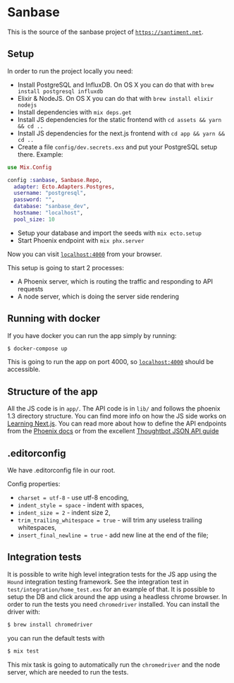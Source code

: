 # Sanbase

This is the source of the sanbase project of [`https://santiment.net`](https://santiment.net).

## Setup

  In order to run the project locally you need:

  * Install PostgreSQL and InfluxDB. On OS X you can do that with `brew install postgresql influxdb`
  * Elixir & NodeJS. On OS X you can do that with `brew install elixir nodejs`
  * Install dependencies with `mix deps.get`
  * Install JS dependencies for the static frontend with `cd assets && yarn && cd ..`
  * Install JS dependencies for the next.js frontend with `cd app && yarn && cd ..`
  * Create a file `config/dev.secrets.exs` and put your PostgreSQL setup there. Example:

```elixir
use Mix.Config

config :sanbase, Sanbase.Repo,
  adapter: Ecto.Adapters.Postgres,
  username: "postgresql",
  password: "",
  database: "sanbase_dev",
  hostname: "localhost",
  pool_size: 10
```

  * Setup your database and import the seeds with `mix ecto.setup`
  * Start Phoenix endpoint with `mix phx.server`

Now you can visit [`localhost:4000`](http://localhost:4000) from your browser.

This setup is going to start 2 processes:
  * A Phoenix server, which is routing the traffic and responding to API requests
  * A node server, which is doing the server side rendering

## Running with docker

If you have docker you can run the app simply by running:

```bash
$ docker-compose up
```

This is going to run the app on port 4000, so [`localhost:4000`](http://localhost:4000) should be accessible.

## Structure of the app

All the JS code is in `app/`. The API code is in `lib/` and follows the phoenix 1.3
directory structure. You can find more info on how the JS side works on [Learning Next.js](https://learnnextjs.com). You can read more about how to define the API
endpoints from the [Phoenix docs](https://hexdocs.pm/phoenix/overview.html) or from the excellent [Thoughtbot JSON API guide](https://robots.thoughtbot.com/building-a-phoenix-json-api)

## .editorconfig

We have .editorconfig file in our root.

Config properties:

- `charset = utf-8` - use utf-8 encoding,
- `indent_style = space` - indent with spaces,
- `indent_size = 2` - indent size 2,
- `trim_trailing_whitespace = true` - will trim any useless trailing whitespaces,
- `insert_final_newline = true` - add new line at the end of the file;

## Integration tests

It is possible to write high level integration tests for the JS app using the `Hound`
integration testing framework. See the integration test in `test/integration/home_test.exs`
for an example of that. It is possible to setup the DB and click around the app using
a headless chrome browser. In order to run the tests you need `chromedriver` installed.
You can install the driver with:

```bash
$ brew install chromedriver
```

you can run the default tests with

```bash
$ mix test
```

This mix task is going to automatically run the `chromedriver` and the node server,
which are needed to run the tests.
